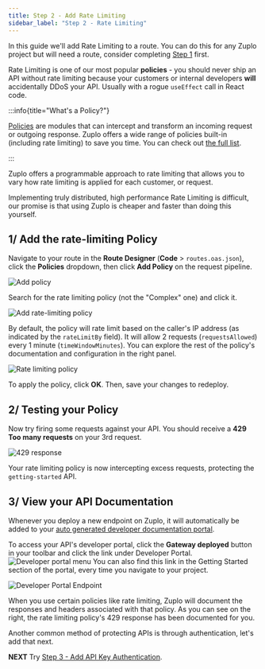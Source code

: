 ```yaml
---
title: Step 2 - Add Rate Limiting
sidebar_label: "Step 2 - Rate Limiting"
---
```


In this guide we'll add Rate Limiting to a route. You can do this for any Zuplo
project but will need a route, consider completing
[Step 1](./step-1-setup-basic-gateway.md) first.

Rate Limiting is one of our most popular **policies** - you should never ship an
API without rate limiting because your customers or internal developers **will**
accidentally DDoS your API. Usually with a rogue `useEffect` call in React code.

:::info{title="What's a Policy?"}

[Policies](./policies.md) are modules that can intercept and transform an
incoming request or outgoing response. Zuplo offers a wide range of policies
built-in (including rate limiting) to save you time. You can check out
[the full list](../policies.md).

:::

Zuplo offers a programmable approach to rate limiting that allows you to vary
how rate limiting is applied for each customer, or request.

Implementing truly distributed, high performance Rate Limiting is difficult, our
promise is that using Zuplo is cheaper and faster than doing this yourself.

## 1/ Add the rate-limiting Policy

Navigate to your route in the **Route Designer** (**Code** > `routes.oas.json`),
click the **Policies** dropdown, then click **Add Policy** on the request
pipeline.

![Add policy](../../public/media/step-2-add-rate-limiting/image.png)

Search for the rate limiting policy (not the "Complex" one) and click it.

![Add rate-limiting policy](../../public/media/step-2-add-rate-limiting/image-2.png)

By default, the policy will rate limit based on the caller's IP address (as
indicated by the `rateLimitBy` field). It will allow 2 requests
(`requestsAllowed`) every 1 minute (`timeWindowMinutes`). You can explore the
rest of the policy's documentation and configuration in the right panel.

![Rate limiting policy](../../public/media/step-2-add-rate-limiting/image-3.png)

To apply the policy, click **OK**. Then, save your changes to redeploy.

## 2/ Testing your Policy

Now try firing some requests against your API. You should receive a **429 Too
many requests** on your 3rd request.

![429 response](../../public/media/step-2-add-rate-limiting/image-4.png)

Your rate limiting policy is now intercepting excess requests, protecting the
`getting-started` API.

## 3/ View your API Documentation

Whenever you deploy a new endpoint on Zuplo, it will automatically be added to
your [auto generated developer documentation portal](./developer-portal.md).

To access your API's developer portal, click the **Gateway deployed** button in
your toolbar and click the link under Developer Portal.
![Developer portal menu](../../public/media/step-2-add-rate-limiting/image-5.png)
You can also find this link in the Getting Started section of the portal, every
time you navigate to your project.

![Developer Portal Endpoint](../../public/media/step-2-add-rate-limiting/image-7.png)

When you use certain policies like rate limiting, Zuplo will document the
responses and headers associated with that policy. As you can see on the right,
the rate limiting policy's 429 response has been documented for you.

Another common method of protecting APIs is through authentication, let's add
that next.

**NEXT** Try [Step 3 - Add API Key Authentication](./step-3-add-api-key-auth).
